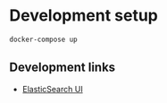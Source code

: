 # Development setup

```bash
docker-compose up
```

## Development links

- [ElasticSearch UI](http://localhost:1358/?appname=devindex&url=http://localhost:9200)
